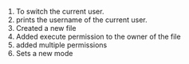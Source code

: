 1. To switch the current user.
2. prints the username of the current user.
3. Created a new file
4. Added execute permission to the owner of the file
5. added multiple permissions
6. Sets a new mode
